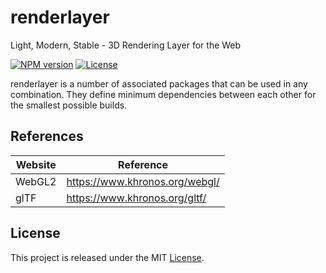 # renderlayer

Light, Modern, Stable - 3D Rendering Layer for the Web

[![NPM version][npm-badge]][npm-url]
[![License][license-badge]][license-url]

renderlayer is a number of associated packages that can be used in any combination. They define minimum dependencies between each other for the smallest possible builds.

## References

| Website | Reference                      |
| ------- | ------------------------------ |
| WebGL2  | https://www.khronos.org/webgl/ |
| glTF    | https://www.khronos.org/gltf/  |

## License

This project is released under the MIT [License](LICENSE).

[npm-badge]: https://img.shields.io/npm/v/renderlayer
[npm-url]: https://www.npmjs.com/package/renderlayer

[license-badge]: https://img.shields.io/npm/l/renderlayer.svg?cacheSeconds=2592000
[license-url]: LICENSE
